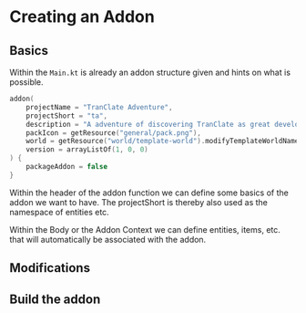 # Creating an Addon

## Basics

Within the `Main.kt` is already an addon structure given and hints on what is possible.

````kotlin
addon(
    projectName = "TranClate Adventure",
    projectShort = "ta",
    description = "A adventure of discovering TranClate as great development tool",
    packIcon = getResource("general/pack.png"),
    world = getResource("world/template-world").modifyTemplateWorldName("Template"),
    version = arrayListOf(1, 0, 0)
) {
    packageAddon = false
}
````

Within the header of the addon function we can define some basics of the addon we want to have. The projectShort is
thereby also used as the namespace of entities etc.

Within the Body or the Addon Context we can define entities, items, etc. that will automatically be associated with the
addon. 

## Modifications

## Build the addon